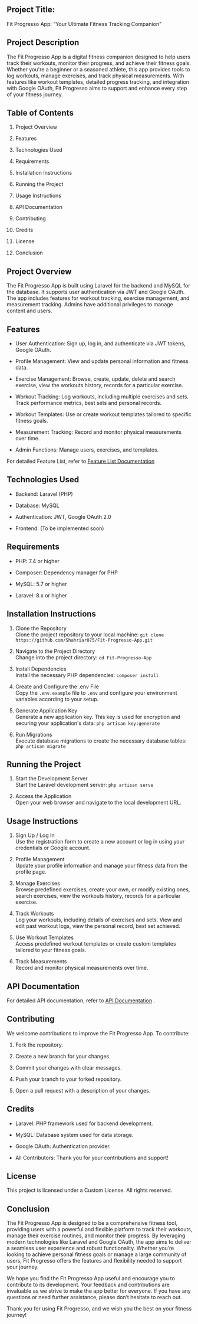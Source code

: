## Project Title:

Fit Progresso App: “Your Ultimate Fitness Tracking Companion"

## Project Description

The Fit Progresso App is a digital fitness companion designed to help users track their workouts, monitor their progress, and achieve their fitness goals. Whether you're a beginner or a seasoned athlete, this app provides tools to log workouts, manage exercises, and track physical measurements. With features like workout templates, detailed progress tracking, and integration with Google OAuth, Fit Progresso aims to support and enhance every step of your fitness journey.

## Table of Contents

1.  Project Overview

2.  Features

3.  Technologies Used

4.  Requirements

5.  Installation Instructions

6.  Running the Project

7.  Usage Instructions

8.  API Documentation

9.  Contributing

10.  Credits

11.  License

12.  Conclusion


## Project Overview

The Fit Progresso App is built using Laravel for the backend and MySQL for the database. It supports user authentication via JWT and Google OAuth. The app includes features for workout tracking, exercise management, and measurement tracking. Admins have additional privileges to manage content and users.



## Features

-   User Authentication: Sign up, log in, and authenticate via JWT tokens, Google OAuth.

-   Profile Management: View and update personal information and fitness data.

-   Exercise Management: Browse, create, update, delete and search exercise, view the workouts history, records for a particular exercise.

-   Workout Tracking: Log workouts, including multiple exercises and sets. Track performance metrics, best sets and personal records.

-   Workout Templates: Use or create workout templates tailored to specific fitness goals.

-   Measurement Tracking: Record and monitor physical measurements over time.

-   Admin Functions: Manage users, exercises, and templates.


For detailed Feature List, refer to [Feature List Documentation](https://docs.google.com/document/d/1rehwhGdD3q6lOgbpyM4ZtK3a2Xp21SxHkEo7ardTM98/)

## Technologies Used

-   Backend: Laravel (PHP)

-   Database: MySQL

-   Authentication: JWT, Google OAuth 2.0

-   Frontend: (To be implemented soon)




## Requirements

-   PHP: 7.4 or higher

-   Composer: Dependency manager for PHP

-   MySQL: 5.7 or higher

-   Laravel: 8.x or higher


## Installation Instructions

1.  Clone the Repository  
    Clone the project repository to your local machine: `git clone https://github.com/Shahriar075/Fit-Progresso-App.git`

2.  Navigate to the Project Directory  
    Change into the project directory: `cd Fit-Progresso-App`

3.  Install Dependencies  
    Install the necessary PHP dependencies: `composer install`

4.  Create and Configure the .env File  
    Copy the `.env.example` file to `.env` and configure your environment variables according to your setup.

5.  Generate Application Key  
    Generate a new application key. This key is used for encryption and securing your application's data: `php artisan key:generate`

6.  Run Migrations  
    Execute database migrations to create the necessary database tables: `php artisan migrate`


## Running the Project

1.  Start the Development Server  
    Start the Laravel development server: `php artisan serve`

2.  Access the Application  
    Open your web browser and navigate to the local development URL.


## Usage Instructions

1.  Sign Up / Log In  
    Use the registration form to create a new account or log in using your credentials or Google account.

2.  Profile Management  
    Update your profile information and manage your fitness data from the profile page.

3.  Manage Exercises  
    Browse predefined exercises, create your own, or modify existing ones, search exercises, view the workouts history, records for a particular exercise.

4.  Track Workouts  
    Log your workouts, including details of exercises and sets. View and edit past workout logs, view the personal record, best set achieved.

5.  Use Workout Templates  
    Access predefined workout templates or create custom templates tailored to your fitness goals.

6.  Track Measurements  
    Record and monitor physical measurements over time.


## API Documentation

For detailed API documentation, refer to [API Documentation](https://docs.google.com/document/d/12q5mHFqOnrtpLkVPIQk8JNZqxADK3NpKzCfMsC4nq9w) .

## Contributing

We welcome contributions to improve the Fit Progresso App. To contribute:

1.  Fork the repository.

2.  Create a new branch for your changes.

3.  Commit your changes with clear messages.

4.  Push your branch to your forked repository.

5.  Open a pull request with a description of your changes.




## Credits

-   Laravel: PHP framework used for backend development.

-   MySQL: Database system used for data storage.

-   Google OAuth: Authentication provider.

-   All Contributors: Thank you for your contributions and support!




## License

This project is licensed under a Custom License. All rights reserved.



## Conclusion

The Fit Progresso App is designed to be a comprehensive fitness tool, providing users with a powerful and flexible platform to track their workouts, manage their exercise routines, and monitor their progress. By leveraging modern technologies like Laravel and Google OAuth, the app aims to deliver a seamless user experience and robust functionality. Whether you’re looking to achieve personal fitness goals or manage a large community of users, Fit Progresso offers the features and flexibility needed to support your journey.

We hope you find the Fit Progresso App useful and encourage you to contribute to its development. Your feedback and contributions are invaluable as we strive to make the app better for everyone. If you have any questions or need further assistance, please don’t hesitate to reach out.

Thank you for using Fit Progresso, and we wish you the best on your fitness journey!